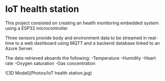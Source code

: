 # IoT health station

This project consisted on creating an health monitoring embedded system using a ESP32 microcontroller.

Three sensors provide body and environment data to be streamed in real-time to a web dashboard using MQTT and a backend database linked to an Azure Server.

The data retrieved aboards the following:
-Temperature
-Humidity
-Heart rate
-Oxygen saturation
-Gas concentration

![3D Model](Photos/IoT health station.jpg)
